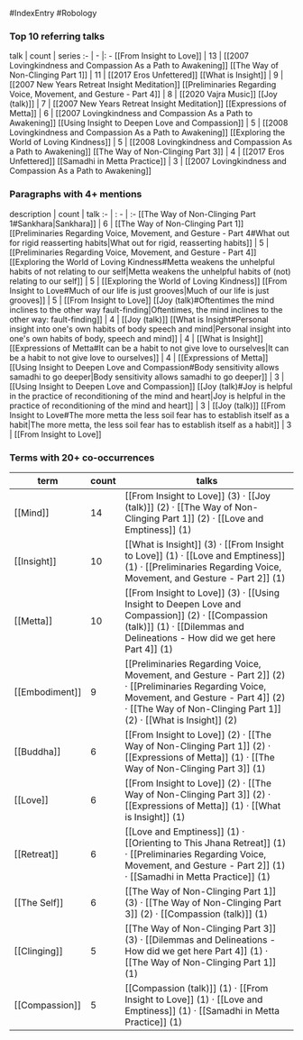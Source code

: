 #IndexEntry #Robology

### Top 10 referring talks
talk | count | series
:- | - |: -
[[From Insight to Love]] | 13 | [[2007 Lovingkindness and Compassion As a Path to Awakening]]
[[The Way of Non-Clinging Part 1]] | 11 | [[2017 Eros Unfettered]]
[[What is Insight]] | 9 | [[2007 New Years Retreat Insight Meditation]]
[[Preliminaries Regarding Voice, Movement, and Gesture - Part 4]] | 8 | [[2020 Vajra Music]]
[[Joy (talk)]] | 7 | [[2007 New Years Retreat Insight Meditation]]
[[Expressions of Metta]] | 6 | [[2007 Lovingkindness and Compassion As a Path to Awakening]]
[[Using Insight to Deepen Love and Compassion]] | 5 | [[2008 Lovingkindness and Compassion As a Path to Awakening]]
[[Exploring the World of Loving Kindness]] | 5 | [[2008 Lovingkindness and Compassion As a Path to Awakening]]
[[The Way of Non-Clinging Part 3]] | 4 | [[2017 Eros Unfettered]]
[[Samadhi in Metta Practice]] | 3 | [[2007 Lovingkindness and Compassion As a Path to Awakening]]

### Paragraphs with 4+ mentions
description | count | talk
:- | : - | :-
[[The Way of Non-Clinging Part 1#Sankhara\|Sankhara]] | 6 | [[The Way of Non-Clinging Part 1]]
[[Preliminaries Regarding Voice, Movement, and Gesture - Part 4#What out for rigid reasserting habits\|What out for rigid, reasserting habits]] | 5 | [[Preliminaries Regarding Voice, Movement, and Gesture - Part 4]]
[[Exploring the World of Loving Kindness#Metta weakens the unhelpful habits of not relating to our self\|Metta weakens the unhelpful habits of (not) relating to our self]] | 5 | [[Exploring the World of Loving Kindness]]
[[From Insight to Love#Much of our life is just grooves\|Much of our life is just grooves]] | 5 | [[From Insight to Love]]
[[Joy (talk)#Oftentimes the mind inclines to the other way fault-finding\|Oftentimes, the mind inclines to the other way: fault-finding]] | 4 | [[Joy (talk)]]
[[What is Insight#Personal insight into one's own habits of body speech and mind\|Personal insight into one's own habits of body, speech and mind]] | 4 | [[What is Insight]]
[[Expressions of Metta#It can be a habit to not give love to ourselves\|It can be a habit to not give love to ourselves]] | 4 | [[Expressions of Metta]]
[[Using Insight to Deepen Love and Compassion#Body sensitivity allows samadhi to go deeper\|Body sensitivity allows samadhi to go deeper]] | 3 | [[Using Insight to Deepen Love and Compassion]]
[[Joy (talk)#Joy is helpful in the practice of reconditioning of the mind and heart\|Joy is helpful in the practice of reconditioning of the mind and heart]] | 3 | [[Joy (talk)]]
[[From Insight to Love#The more metta the less soil fear has to establish itself as a habit\|The more metta, the less soil fear has to establish itself as a habit]] | 3 | [[From Insight to Love]]

### Terms with 20+ co-occurrences
term | count | talks
-|-|-
[[Mind]] | 14 | <span class="counts">[[From Insight to Love]] (3) · [[Joy (talk)]] (2) · [[The Way of Non-Clinging Part 1]] (2) · [[Love and Emptiness]] (1)</span> 
[[Insight]] | 10 | <span class="counts">[[What is Insight]] (3) · [[From Insight to Love]] (1) · [[Love and Emptiness]] (1) · [[Preliminaries Regarding Voice, Movement, and Gesture - Part 2]] (1)</span> 
[[Metta]] | 10 | <span class="counts">[[From Insight to Love]] (3) · [[Using Insight to Deepen Love and Compassion]] (2) · [[Compassion (talk)]] (1) · [[Dilemmas and Delineations - How did we get here Part 4]] (1)</span> 
[[Embodiment]] | 9 | <span class="counts">[[Preliminaries Regarding Voice, Movement, and Gesture - Part 2]] (2) · [[Preliminaries Regarding Voice, Movement, and Gesture - Part 4]] (2) · [[The Way of Non-Clinging Part 1]] (2) · [[What is Insight]] (2)</span> 
[[Buddha]] | 6 | <span class="counts">[[From Insight to Love]] (2) · [[The Way of Non-Clinging Part 1]] (2) · [[Expressions of Metta]] (1) · [[The Way of Non-Clinging Part 3]] (1)</span> 
[[Love]] | 6 | <span class="counts">[[From Insight to Love]] (2) · [[The Way of Non-Clinging Part 3]] (2) · [[Expressions of Metta]] (1) · [[What is Insight]] (1)</span> 
[[Retreat]] | 6 | <span class="counts">[[Love and Emptiness]] (1) · [[Orienting to This Jhana Retreat]] (1) · [[Preliminaries Regarding Voice, Movement, and Gesture - Part 2]] (1) · [[Samadhi in Metta Practice]] (1)</span> 
[[The Self]] | 6 | <span class="counts">[[The Way of Non-Clinging Part 1]] (3) · [[The Way of Non-Clinging Part 3]] (2) · [[Compassion (talk)]] (1)</span> 
[[Clinging]] | 5 | <span class="counts">[[The Way of Non-Clinging Part 3]] (3) · [[Dilemmas and Delineations - How did we get here Part 4]] (1) · [[The Way of Non-Clinging Part 1]] (1)</span> 
[[Compassion]] | 5 | <span class="counts">[[Compassion (talk)]] (1) · [[From Insight to Love]] (1) · [[Love and Emptiness]] (1) · [[Samadhi in Metta Practice]] (1)</span> 

